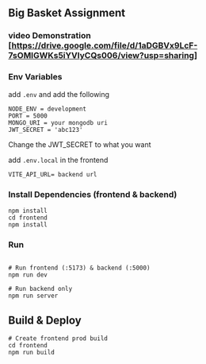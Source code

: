 ## Big Basket Assignment

### video Demonstration [https://drive.google.com/file/d/1aDGBVx9LcF-7sOMIGWKs5iYVIyCQs006/view?usp=sharing]

### Env Variables

add `.env` and add the following

```
NODE_ENV = development
PORT = 5000
MONGO_URI = your mongodb uri
JWT_SECRET = 'abc123'
```

Change the JWT_SECRET to what you want

add `.env.local` in the frontend

```
VITE_API_URL= backend url

```

### Install Dependencies (frontend & backend)

```
npm install
cd frontend
npm install
```

### Run

```

# Run frontend (:5173) & backend (:5000)
npm run dev

# Run backend only
npm run server
```

## Build & Deploy

```
# Create frontend prod build
cd frontend
npm run build
```
